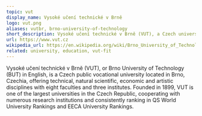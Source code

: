 ```yaml
---
topic: vut
display_name: Vysoké učení technické v Brně
logo: vut.png
aliases: vutbr, brno-university-of-technology
short_description: Vysoké učení technické v Brně (VUT), a Czech university of technical, economic and artistic studies.
url: https://www.vut.cz
wikipedia_url: https://en.wikipedia.org/wiki/Brno_University_of_Technology
related: university, education, vut-fit
---
```

Vysoké učení technické v Brně (VUT), or Brno University of Technology (BUT) in English, is a Czech public vocational university located in Brno, Czechia, offering technical, natural scientific, economic and artistic disciplines with eight faculties and three institutes. Founded in 1899, VUT is one of the largest universities in the Czech Republic, cooperating with numerous research institutions and consistently ranking in QS World University Rankings and EECA University Rankings.
